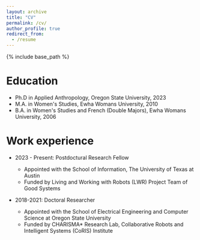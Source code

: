```yaml
---
layout: archive
title: "CV"
permalink: /cv/
author_profile: true
redirect_from:
  - /resume
---
```


{% include base_path %}

Education
======
* Ph.D in Applied Anthropology, Oregon State University, 2023
* M.A. in Women's Studies, Ewha Womans University, 2010
* B.A. in Women's Studies and French (Double Majors), Ewha Womans University, 2006

Work experience
======
* 2023 - Present: Postdoctural Research Fellow
  * Appointed with the School of Information, The University of Texas at Austin
  * Funded by Living and Working with Robots (LWR) Project Team of Good Systems  

* 2018-2021: Doctoral Researcher 
  * Appointed with the School of Electrical Engineering and Computer Science at Oregon State University
  * Funded by CHARISMA* Research Lab, Collaborative Robots and Intelligent Systems (CoRIS) Institute

<!-- This line starts ignoring text
Publications
======
  <ul>{% for post in site.publications reversed %}
    {% include archive-single-cv.html %}
  {% endfor %}</ul>
  
Talks
======
  <ul>{% for post in site.talks reversed %}
    {% include archive-single-talk-cv.html  %}
  {% endfor %}</ul>
  
Teaching
======
  <ul>{% for post in site.teaching reversed %}
    {% include archive-single-cv.html %}
  {% endfor %}</ul>
  
This line ends ignoring text -->
